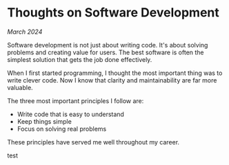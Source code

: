 # Thoughts on Software Development

*March 2024*

Software development is not just about writing code. It's about solving problems 
and creating value for users. The best software is often the simplest solution 
that gets the job done effectively.

When I first started programming, I thought the most important thing was to write 
clever code. Now I know that clarity and maintainability are far more valuable.

The three most important principles I follow are:

* Write code that is easy to understand
* Keep things simple
* Focus on solving real problems

These principles have served me well throughout my career.

test
